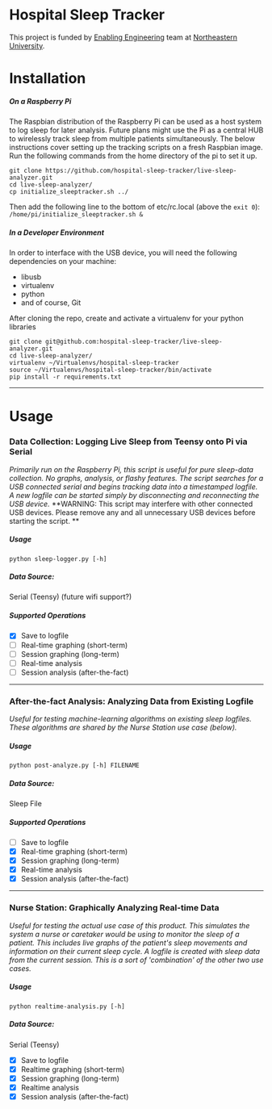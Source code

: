 # Hospital Sleep Tracker
This project is funded by [Enabling Engineering](http://nuweb9.neu.edu/enable/) team at [Northeastern University](http://neu.edu).

# Installation
##### On a Raspberry Pi
The Raspbian distribution of the Raspberry Pi can be used as a host system to log sleep for later analysis. Future plans might use the Pi as a central HUB to wirelessly track sleep from multiple patients simultaneously. The below instructions cover setting up the tracking scripts on a fresh Raspbian image. Run the following commands from the home directory of the pi to set it up.
```
git clone https://github.com/hospital-sleep-tracker/live-sleep-analyzer.git
cd live-sleep-analyzer/
cp initialize_sleeptracker.sh ../
```
Then add the following line to the bottom of etc/rc.local (above the `exit 0`):
`/home/pi/initialize_sleeptracker.sh &`

##### In a Developer Environment
In order to interface with the USB device, you will need the following dependencies on your machine:
- libusb
- virtualenv
- python
- and of course, Git

After cloning the repo, create and activate a virtualenv for your python libraries
```
git clone git@github.com:hospital-sleep-tracker/live-sleep-analyzer.git
cd live-sleep-analyzer/
virtualenv ~/Virtualenvs/hospital-sleep-tracker
source ~/Virtualenvs/hospital-sleep-tracker/bin/activate
pip install -r requirements.txt
```

---

# Usage
### **Data Collection:** Logging Live Sleep from Teensy onto Pi via Serial
*Primarily run on the Raspberry Pi, this script is useful for pure sleep-data collection. No graphs, analysis, or flashy features. The script searches for a USB connected serial and begins tracking data into a timestamped logfile. A new logfile can be started simply by disconnecting and reconnecting the USB device.*
 **WARNING: This script may interfere with other connected USB devices. Please remove any and all unnecessary USB devices before starting the script. **

##### Usage
`python sleep-logger.py [-h]`

##### Data Source:
Serial (Teensy) (future wifi support?)

##### Supported Operations
- [x] Save to logfile
- [ ] Real-time graphing (short-term)
- [ ] Session graphing (long-term)
- [ ] Real-time analysis
- [ ] Session analysis (after-the-fact)

---

### **After-the-fact Analysis:** Analyzing Data from Existing Logfile
*Useful for testing machine-learning algorithms on existing sleep logfiles. These algorithms are shared by the Nurse Station use case (below).*

##### Usage
`python post-analyze.py [-h] FILENAME`

##### Data Source:
Sleep File

##### Supported Operations
- [ ] Save to logfile
- [x] Real-time graphing (short-term)
- [x] Session graphing (long-term)
- [x] Real-time analysis
- [x] Session analysis (after-the-fact)

---

### **Nurse Station:** Graphically Analyzing Real-time Data
*Useful for testing the actual use case of this product. This simulates the system a nurse or caretaker would be using to monitor the sleep of a patient. This includes live graphs of the patient's sleep movements and information on their current sleep cycle. A logfile is created with sleep data from the current session. This is a sort of 'combination' of the other two use cases.*

##### Usage
`python realtime-analysis.py [-h]`

##### Data Source: 
Serial (Teensy)
- [x] Save to logfile
- [x] Realtime graphing (short-term)
- [x] Session graphing (long-term)
- [x] Realtime analysis
- [x] Session analysis (after-the-fact)